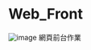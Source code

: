 # Web_Front
![image](https://user-images.githubusercontent.com/74309991/201399902-e2513640-9cb3-4d09-8d5c-a7b66b8d0896.png)
網頁前台作業
